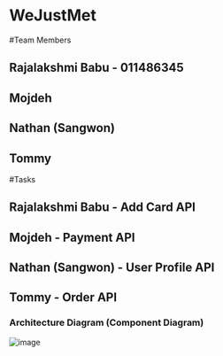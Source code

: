 # WeJustMet
#Team Members
## Rajalakshmi Babu - 011486345
## Mojdeh 
## Nathan (Sangwon)
## Tommy

#Tasks
## Rajalakshmi Babu - Add Card API
## Mojdeh - Payment API
## Nathan (Sangwon) - User Profile API
## Tommy - Order API

### Architecture Diagram (Component Diagram)
![image](https://user-images.githubusercontent.com/30476448/57498846-5cd89400-7292-11e9-9aac-5a00b9244779.png)



